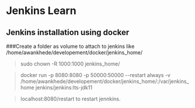 # Jenkins Learn

## Jenkins installation using docker

###Create a folder as volume to attach to jenkins like 
/home/awankhede/developement/docker/jenkins_home/
>sudo chown -R 1000:1000 jenkins_home/

>docker run -p 8080:8080 -p 50000:50000 --restart always -v /home/awankhede/developement/docker/jenkins_home/:/var/jenkins_home jenkins/jenkins:lts-jdk11

>localhost:8080/restart to restart jennkins.
